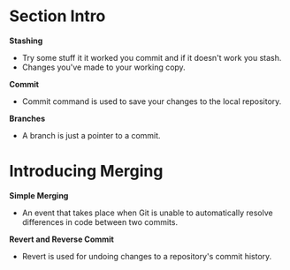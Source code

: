 # Section Intro

**Stashing**

- Try some stuff it it worked you commit and if it doesn't work you stash. 
- Changes you've made to your working copy.
  
**Commit**

- Commit command is used to save your changes to the local repository.
    
**Branches**

- A branch is just a pointer to a commit.
  
# Introducing Merging

 **Simple Merging**

- An event that takes place when Git is unable to automatically resolve differences in code between two commits.

 **Revert and Reverse Commit**

- Revert is used for undoing changes to a repository's commit history.
